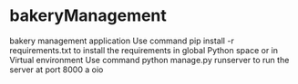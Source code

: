 # bakeryManagement
bakery management application
Use command pip install -r requirements.txt to install the requirements in global Python space or in Virtual environment Use command python manage.py runserver to run the server at port 8000
a
oio
